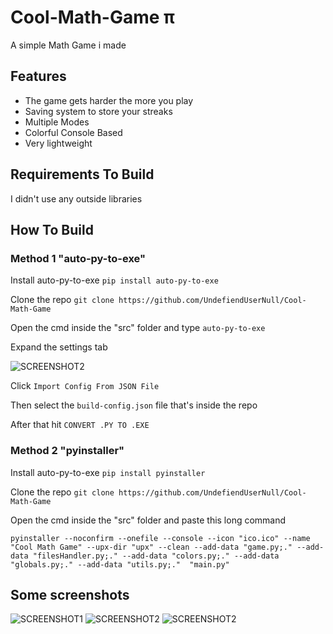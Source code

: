 # Cool-Math-Game π

A simple Math Game i made

## Features

- The game gets harder the more you play
- Saving system to store your streaks
- Multiple Modes
- Colorful Console Based 
- Very lightweight

## Requirements To Build

I didn't use any outside libraries

## How To Build

### Method 1 "auto-py-to-exe"

Install auto-py-to-exe `pip install auto-py-to-exe`

Clone the repo `git clone https://github.com/UndefiendUserNull/Cool-Math-Game`

Open the cmd inside the "src" folder and type `auto-py-to-exe`

Expand the settings tab

![SCREENSHOT2](https://i.imgur.com/q81ORJO.png "s")

Click `Import Config From JSON File`

Then select the `build-config.json` file that's inside the repo

After that hit `CONVERT .PY TO .EXE`

### Method 2 "pyinstaller"

Install auto-py-to-exe `pip install pyinstaller`

Clone the repo `git clone https://github.com/UndefiendUserNull/Cool-Math-Game`

Open the cmd inside the "src" folder and paste this long command

`pyinstaller --noconfirm --onefile --console --icon "ico.ico" --name "Cool Math Game" --upx-dir "upx" --clean --add-data "game.py;." --add-data "filesHandler.py;." --add-data "colors.py;." --add-data "globals.py;." --add-data "utils.py;."  "main.py"`

## Some screenshots

![SCREENSHOT1](https://i.imgur.com/a7iSmvW.png?raw=true "Screenshot")
![SCREENSHOT2](https://i.imgur.com/ZQvIrIh.png?raw=true "Screenshot2")
![SCREENSHOT2](https://i.imgur.com/Agr8bJ3.png?raw=true "Screenshot3")

